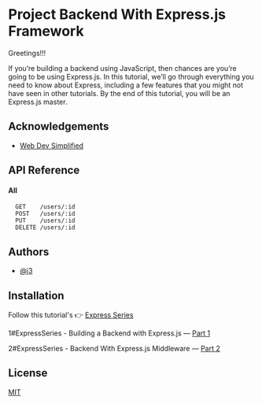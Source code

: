 
# Project Backend With Express.js Framework

Greetings!!!

If you’re building a backend using JavaScript, then chances are you’re going to be using Express.js. In this tutorial, we’ll go through everything you need to know about Express, including a few features that you might not have seen in other tutorials. By the end of this tutorial, you will be an Express.js master.


## Acknowledgements

 - [Web Dev Simplified](https://www.youtube.com/@WebDevSimplified/playlists)

## API Reference

#### All

```
  GET    /users/:id
  POST   /users/:id
  PUT    /users/:id
  DELETE /users/:id

```


## Authors

- [@j3](https://github.com/giljr)


## Installation

Follow this tutorial's 👉 [Express Series](https://medium.com/jungletronics/backend-with-express-js-framework-3ea4b49f2610)

1#ExpressSeries -  Building a Backend with Express.js — [Part 1](https://medium.com/jungletronics/backend-with-express-js-framework-3ea4b49f2610)

2#ExpressSeries - Backend With Express.js Middleware — [Part 2](#TODO)
    
## License

[MIT](https://choosealicense.com/licenses/mit/)
